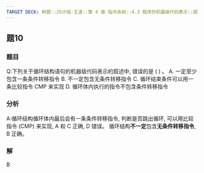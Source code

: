 ```yaml
---
TARGET DECK: 刷题::25计组-王道::第 4 章 指令系统::4.3 程序的机器级代码表示::题10
---
```

## 题10
### 题目
Q:下列关于循环结构语句的机器级代码表示的叙述中, 错误的是 ( ) 。
A. 一定至少包含一条条件转移指令
B. 不一定包含无条件转移指令
C. 循环结束条件可以用一条比较指令 CMP 来实现
D. 循环体内执行的指令不包含条件转移指令
### 分析
A:循环结构循环体内最后会有一条条件转移指令, 判断是否跳出循环, 可以用比较指令 (CMP) 来实现, A 和 C 正确, D 错误。
循环结构**不一定**包含**无条件转移指令**, B 正确。
### 解
B
